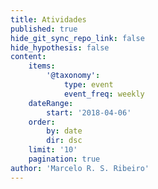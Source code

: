 ```yaml
---
title: Atividades
published: true
hide_git_sync_repo_link: false
hide_hypothesis: false
content:
    items:
        '@taxonomy':
            type: event
            event_freq: weekly
    dateRange:
        start: '2018-04-06'
    order:
        by: date
        dir: dsc
    limit: '10'
    pagination: true
author: 'Marcelo R. S. Ribeiro'
---
```



